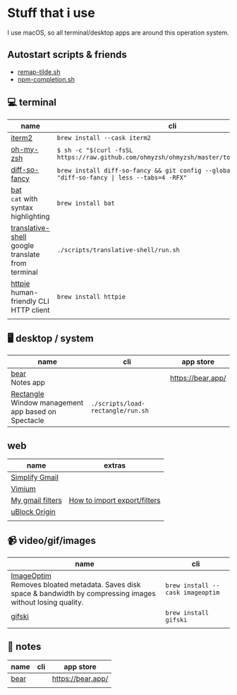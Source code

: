 # Stuff that i use

I use macOS, so all terminal/desktop apps are around this operation system.

## Autostart scripts & friends

- [remap-tilde.sh](./scripts/remap-tilde/run.sh)
- [npm-completion.sh](./scripts/npm-completion/run.sh)

## 💻 terminal

| name                                                                                                 | cli                                                                                                  |
| ---------------------------------------------------------------------------------------------------- | ---------------------------------------------------------------------------------------------------- |
| [iterm2](https://iterm2.com/)                                                                        | `brew install --cask iterm2`                                                                         |
| [oh-my-zsh](https://ohmyz.sh/)                                                                       | `$ sh -c "$(curl -fsSL https://raw.github.com/ohmyzsh/ohmyzsh/master/tools/install.sh)"`             |
| [diff-so-fancy](https://github.com/so-fancy/diff-so-fancy)                                           | `brew install diff-so-fancy && git config --global core.pager "diff-so-fancy \| less --tabs=4 -RFX"` |
| [bat](https://github.com/sharkdp/bat) <br/> `cat` with syntax highlighting                           | `brew install bat`                                                                                   |
| [translative-shell](https://github.com/soimort/translate-shell) <br/> google translate from terminal | `./scripts/translative-shell/run.sh`                                                                 |
| [httpie](https://github.com/httpie/httpie) <br/> human-friendly CLI HTTP client                      | `brew install httpie`                                                                                |
|                                                                                                      |                                                                                                      |

## 🖥 desktop / system

| name                                                                                              | cli                               | app store         |
| ------------------------------------------------------------------------------------------------- | --------------------------------- | ----------------- |
| [bear](https://bear.app/) <br/> Notes app                                                         |                                   | https://bear.app/ |
| [Rectangle](https://github.com/rxhanson/Rectangle) </br> Window management app based on Spectacle | `./scripts/load-rectangle/run.sh` |                   |

## web

| name                                                                                                      | extras                                                                                                                                        |
| --------------------------------------------------------------------------------------------------------- | --------------------------------------------------------------------------------------------------------------------------------------------- |
| [Simplify Gmail](http://simpl.fyi/)                                                                       |                                                                                                                                               |
| [Vimium](https://vimium.github.io/)                                                                       |                                                                                                                                               |
| [My gmail filters](./assets/mailFilters.xml)                                                              | [How to import export/filters](https://sites.google.com/a/chatham.k12.nc.us/chatham-goes-google/home/gmail---exporting-and-importing-filters) |
| [uBlock Origin](https://chrome.google.com/webstore/detail/ublock-origin/cjpalhdlnbpafiamejdnhcphjbkeiagm) |                                                                                                                                               |
|                                                                                                           |                                                                                                                                               |

## 📹 video/gif/images

| name                                                                                                                                                | cli                              |
| --------------------------------------------------------------------------------------------------------------------------------------------------- | -------------------------------- |
| [ImageOptim](https://imageoptim.com/mac) </br> Removes bloated metadata. Saves disk space & bandwidth by compressing images without losing quality. | `brew install --cask imageoptim` |
| [gifski](https://github.com/ImageOptim/gifski)                                                                                                      | `brew install gifski`            |
|                                                                                                                                                     |                                  |

## 📝 notes

| name                      | cli | app store         |
| ------------------------- | --- | ----------------- |
| [bear](https://bear.app/) |     | https://bear.app/ |
|                           |     |                   |

